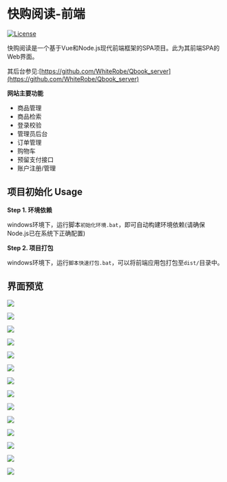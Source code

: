 # 快购阅读-前端
[![License](https://img.shields.io/github/license/mashape/apistatus.svg?maxAge=2592000)](https://github.com/WhiteRobe/Qbook_server/blob/master/LICENSE)

快购阅读是一个基于Vue和Node.js现代前端框架的SPA项目。此为其前端SPA的Web界面。

其后台参见:[https://github.com/WhiteRobe/Qbook_server](https://github.com/WhiteRobe/Qbook_server)

**网站主要功能**
- 商品管理
- 商品检索
- 登录校验
- 管理员后台
- 订单管理
- 购物车
- 预留支付接口
- 账户注册/管理

## 项目初始化 Usage ##

**Step 1. 环境依赖**

windows环境下，运行脚本`初始化环境.bat`，即可自动构建环境依赖(请确保Node.js已在系统下正确配置)

**Step 2. 项目打包**

windows环境下，运行`脚本快速打包.bat`，可以将前端应用包打包至`dist/`目录中。


## 界面预览

![](example/welcome.png)

![](example/login.png)

![](example/register.png)

![](example/order_list.png)

![](example/order_detail.png)

![](example/cart.png)

![](example/mine.png)

![](example/main_page.png)

![](example/edit_profile.png.png)

![](example/search.png)

![](example/add_new_good.png)

![](example/edit_good.png)

![](example/remove_good.png)

![](example/good_detail.png)
